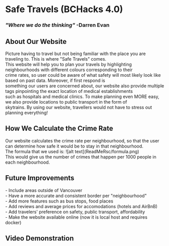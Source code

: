 <h1> Safe Travels (BCHacks 4.0) </h1>
<h3><i>"Where we do the thinking"</i>  -Darren Evan</h3>

<h2>About Our Website</h2>
Picture having to travel but not being familiar with the place you are traveling to. This is where "Safe Travels" comes.<br> 
This website will help you to plan your travels by highlighting neighbourhoods with different colours corresponding to their<br>
crime rates, so user could be aware of what safety will most likely look like based on past data. Moreover, if first respond is<br>
something our users are concerned about, our website also provide multiple tags pinpointing the exact location of medical establishments<br> 
such as hospitals and medical clinics. To make planning even MORE easy, we also provide locations to public transport in the form of<br> 
skytrains. By using our website, travellers would not have to stress out planning everything!

<h2>How We Calculate the Crime Rate</h2>
Our website calculates the crime rate per neighbourhood, so that the user can determine how safe it would be to stay in that neighbourhood.<br> 
The formula that we used is:
![alt text](ReadMeRsc/formula.png)<br/>
This would give us the number of crimes that happen per 1000 people in each neighbourhood.

<h2>Future Improvements</h2>
- Include areas outside of Vancouver<br>
- Have a more accurate and consistent border per "neighbourhood"<br>
- Add more features such as bus stops, food places<br>
- Add reviews and average prices for accomodations (hotels and AirBnB)<br>
- Add travelers' preference on safety, public transport, affordability<br>
- Make the website available online (now it is local host and requires docker)<br>

<h2>Video Demonstration</h2>
